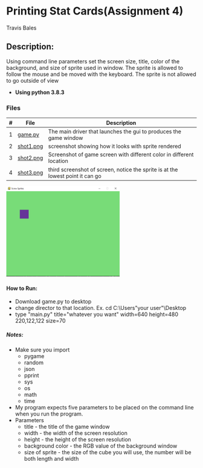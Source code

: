 # Printing Stat Cards(Assignment 4)
Travis Bales

## Description:
Using command line parameters set the screen size, title, color of the background, and size of sprite used in window.
The sprite is allowed to follow the mouse and be moved with the keyboard. The sprite is not allowed to go outside of view
<br>
- **Using python 3.8.3**

### Files

|   #   | File            | Description                                        |
| :---: | --------------- | -------------------------------------------------- |
|1| [game.py](https://github.com/travisbales2304/4443-2D-PyGame-Bales/blob/master/Assignments/A05.1/game.py) |The main driver that launches the gui to produces the game window|
|2|[shot1.png](https://github.com/travisbales2304/4443-2D-PyGame-Bales/blob/master/Assignments/A05.1/Shot1.png)| screenshot showing how it looks with sprite rendered|
|3|[shot2.png](https://github.com/travisbales2304/4443-2D-PyGame-Bales/blob/master/Assignments/A05.1/shot2.png)|Screenshot of game screen with different color in different location|
|4|[shot3.png](https://github.com/travisbales2304/4443-2D-PyGame-Bales/blob/master/Assignments/A05.1/shot3.png)|third screenshot of screen, notice the sprite is at the lowest point it can go

<img src="Shot1.png" width="300">

<br>

#### How to Run:
  - Download game.py to desktop
  - change director to that location. Ex. cd C:\Users\"your user"\Desktop
  - type "main.py" title="whatever you want" width=640 height=480 220,122,122 size=70
  
##### Notes:
  - Make sure you import
    - pygame
    - random
    - json
    - pprint
    - sys
    - os
    - math
    - time
  - My program expects five parameters to be placed on the command line when you run the program.
  - Parameters
    - title - the title of the game window
    - width - the width of the screen resolution
    - height - the height of the screen resolution
    - background color - the RGB value of the background window
    - size of sprite - the size of the cube you will use, the number will be both length and width

